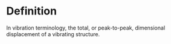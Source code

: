 # Definition

In vibration terminology, the total, or peak-to-peak, dimensional
displacement of a vibrating structure.
